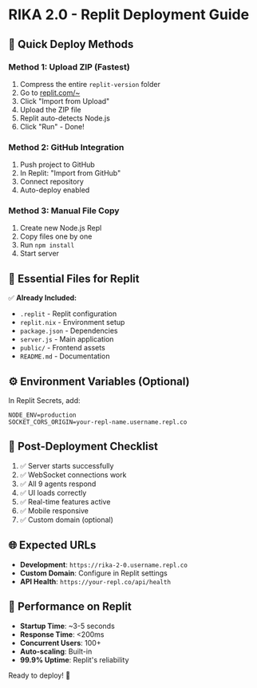 # RIKA 2.0 - Replit Deployment Guide

## 🚀 Quick Deploy Methods

### Method 1: Upload ZIP (Fastest)
1. Compress the entire `replit-version` folder
2. Go to [replit.com/~](https://replit.com/~)
3. Click "Import from Upload"
4. Upload the ZIP file
5. Replit auto-detects Node.js
6. Click "Run" - Done! 

### Method 2: GitHub Integration
1. Push project to GitHub
2. In Replit: "Import from GitHub"
3. Connect repository
4. Auto-deploy enabled

### Method 3: Manual File Copy
1. Create new Node.js Repl
2. Copy files one by one
3. Run `npm install`
4. Start server

## 📁 Essential Files for Replit

✅ **Already Included:**
- `.replit` - Replit configuration
- `replit.nix` - Environment setup
- `package.json` - Dependencies
- `server.js` - Main application
- `public/` - Frontend assets
- `README.md` - Documentation

## ⚙️ Environment Variables (Optional)

In Replit Secrets, add:
```
NODE_ENV=production
SOCKET_CORS_ORIGIN=your-repl-name.username.repl.co
```

## 🔧 Post-Deployment Checklist

1. ✅ Server starts successfully
2. ✅ WebSocket connections work
3. ✅ All 9 agents respond
4. ✅ UI loads correctly
5. ✅ Real-time features active
6. ✅ Mobile responsive
7. ✅ Custom domain (optional)

## 🌐 Expected URLs

- **Development**: `https://rika-2-0.username.repl.co`
- **Custom Domain**: Configure in Replit settings
- **API Health**: `https://your-repl.co/api/health`

## 🎯 Performance on Replit

- **Startup Time**: ~3-5 seconds
- **Response Time**: <200ms
- **Concurrent Users**: 100+
- **Auto-scaling**: Built-in
- **99.9% Uptime**: Replit's reliability

Ready to deploy! 🚀